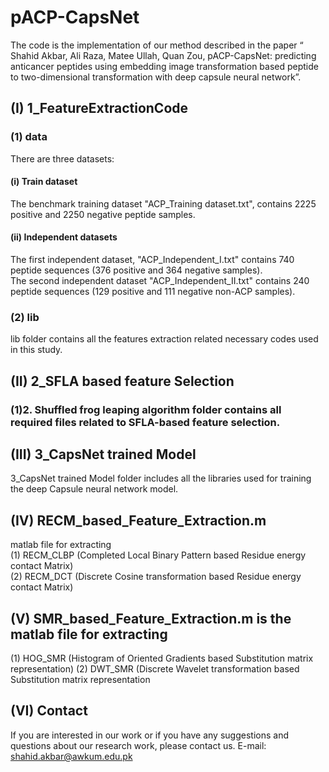 # pACP-CapsNet 
The code is the implementation of our method described in the paper “ Shahid Akbar, Ali Raza, Matee Ullah, Quan Zou, pACP-CapsNet: predicting anticancer peptides using embedding image transformation based peptide to two-dimensional transformation with deep capsule neural network”.
## (I) 1_FeatureExtractionCode
### (1)	data
There are three datasets:
#### (i)	Train dataset
The benchmark training dataset "ACP_Training dataset.txt", contains 2225 positive and 2250 negative peptide samples.
#### (ii)	Independent datasets
The first independent dataset, "ACP_Independent_I.txt" contains 740  peptide sequences (376 positive and 364 negative samples). <br />
The second independent dataset "ACP_Independent_II.txt" contains 240 peptide sequences (129 positive and 111 negative non-ACP samples). <br />
### (2)	lib
lib folder contains all the features extraction related necessary codes used in this study.<br />
## (II)	2_SFLA based feature Selection
### (1)2.	Shuffled frog leaping algorithm folder contains all required files related to SFLA-based feature selection.
## (III)	3_CapsNet trained Model
3_CapsNet trained Model folder includes all the libraries used for training the deep Capsule neural network model.
## (IV)	RECM_based_Feature_Extraction.m
matlab file for extracting <br />
(1) 	RECM_CLBP (Completed Local Binary Pattern based Residue energy contact Matrix)<br />
(2)	RECM_DCT (Discrete Cosine transformation based Residue energy contact Matrix) <br />
## (V) SMR_based_Feature_Extraction.m is the matlab file for extracting <br />

(1) HOG_SMR (Histogram of Oriented Gradients based Substitution matrix representation)
(2) DWT_SMR (Discrete Wavelet transformation based Substitution matrix representation 
 <br />

## (VI)	Contact
If you are interested in our work or if you have any suggestions and questions about our research work, please contact us. E-mail: shahid.akbar@awkum.edu.pk
